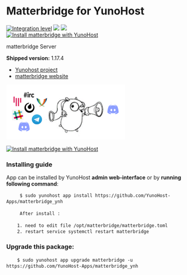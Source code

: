 # Matterbridge for YunoHost

[![Integration level](https://dash.yunohost.org/integration/matterbridge.svg)](https://dash.yunohost.org/appci/app/matterbridge) ![](https://ci-apps.yunohost.org/ci/badges/matterbridge.status.svg) ![](https://ci-apps.yunohost.org/ci/badges/matterbridge.maintain.svg)  
[![Install matterbridge with YunoHost](https://install-app.yunohost.org/install-with-yunohost.svg)](https://install-app.yunohost.org/?app=matterbridge)

matterbridge Server

**Shipped version:** 1.17.4

- [Yunohost project](https://yunohost.org)
- [matterbridge website](https://github.com/42wim/matterbridge)

![](https://raw.githubusercontent.com/42wim/matterbridge/master/img/matterbridge-notext.gif)


[![Install matterbridge with YunoHost](https://install-app.yunohost.org/install-with-yunohost.png)](https://install-app.yunohost.org/?app=matterbridge)

### Installing guide

 App can be installed by YunoHost **admin web-interface** or by **running following command**:

         $ sudo yunohost app install https://github.com/YunoHost-Apps/matterbridge_ynh
         
         After install :
 
        1. need to edit file /opt/matterbridge/matterbridge.toml
        2. restart service systemctl restart matterbridge

 
### Upgrade this package:

        $ sudo yunohost app upgrade matterbridge -u https://github.com/YunoHost-Apps/matterbridge_ynh

